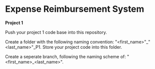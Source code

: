 # Expense Reimbursement System
**Project 1**

Push your project 1 code base into this repository. 

Create a folder with the following naming convention: "<first_name>"_"<last_name>"_P1. Store your project code into this folder. 

Create a seperate branch, following the naming scheme of: "<first_name>_<last_name>".

